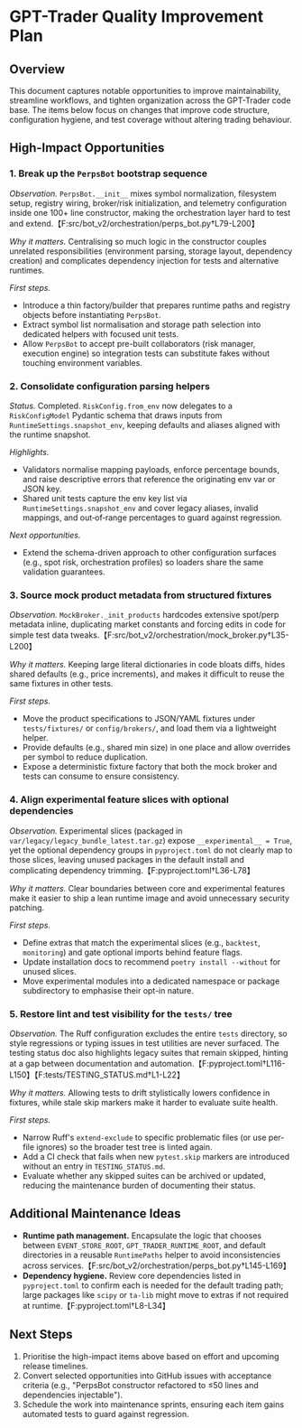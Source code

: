 # GPT-Trader Quality Improvement Plan

## Overview
This document captures notable opportunities to improve maintainability, streamline workflows, and tighten organization across the GPT-Trader code base. The items below focus on changes that improve code structure, configuration hygiene, and test coverage without altering trading behaviour.

## High-Impact Opportunities

### 1. Break up the `PerpsBot` bootstrap sequence
*Observation.* `PerpsBot.__init__` mixes symbol normalization, filesystem setup, registry wiring, broker/risk initialization, and telemetry configuration inside one 100+ line constructor, making the orchestration layer hard to test and extend.【F:src/bot_v2/orchestration/perps_bot.py†L79-L200】

*Why it matters.* Centralising so much logic in the constructor couples unrelated responsibilities (environment parsing, storage layout, dependency creation) and complicates dependency injection for tests and alternative runtimes.

*First steps.*
- Introduce a thin factory/builder that prepares runtime paths and registry objects before instantiating `PerpsBot`.
- Extract symbol list normalisation and storage path selection into dedicated helpers with focused unit tests.
- Allow `PerpsBot` to accept pre-built collaborators (risk manager, execution engine) so integration tests can substitute fakes without touching environment variables.

### 2. Consolidate configuration parsing helpers
*Status.* Completed. `RiskConfig.from_env` now delegates to a `RiskConfigModel` Pydantic schema that draws inputs from `RuntimeSettings.snapshot_env`, keeping defaults and aliases aligned with the runtime snapshot.

*Highlights.*
- Validators normalise mapping payloads, enforce percentage bounds, and raise descriptive errors that reference the originating env var or JSON key.
- Shared unit tests capture the env key list via `RuntimeSettings.snapshot_env` and cover legacy aliases, invalid mappings, and out‑of‑range percentages to guard against regression.

*Next opportunities.*
- Extend the schema-driven approach to other configuration surfaces (e.g., spot risk, orchestration profiles) so loaders share the same validation guarantees.

### 3. Source mock product metadata from structured fixtures
*Observation.* `MockBroker._init_products` hardcodes extensive spot/perp metadata inline, duplicating market constants and forcing edits in code for simple test data tweaks.【F:src/bot_v2/orchestration/mock_broker.py†L35-L200】

*Why it matters.* Keeping large literal dictionaries in code bloats diffs, hides shared defaults (e.g., price increments), and makes it difficult to reuse the same fixtures in other tests.

*First steps.*
- Move the product specifications to JSON/YAML fixtures under `tests/fixtures/` or `config/brokers/`, and load them via a lightweight helper.
- Provide defaults (e.g., shared min size) in one place and allow overrides per symbol to reduce duplication.
- Expose a deterministic fixture factory that both the mock broker and tests can consume to ensure consistency.

### 4. Align experimental feature slices with optional dependencies
*Observation.* Experimental slices (packaged in `var/legacy/legacy_bundle_latest.tar.gz`) expose `__experimental__ = True`, yet the optional dependency groups in `pyproject.toml` do not clearly map to those slices, leaving unused packages in the default install and complicating dependency trimming.【F:pyproject.toml†L36-L78】

*Why it matters.* Clear boundaries between core and experimental features make it easier to ship a lean runtime image and avoid unnecessary security patching.

*First steps.*
- Define extras that match the experimental slices (e.g., `backtest`, `monitoring`) and gate optional imports behind feature flags.
- Update installation docs to recommend `poetry install --without` for unused slices.
- Move experimental modules into a dedicated namespace or package subdirectory to emphasise their opt-in nature.

### 5. Restore lint and test visibility for the `tests/` tree
*Observation.* The Ruff configuration excludes the entire `tests` directory, so style regressions or typing issues in test utilities are never surfaced. The testing status doc also highlights legacy suites that remain skipped, hinting at a gap between documentation and automation.【F:pyproject.toml†L116-L150】【F:tests/TESTING_STATUS.md†L1-L22】

*Why it matters.* Allowing tests to drift stylistically lowers confidence in fixtures, while stale skip markers make it harder to evaluate suite health.

*First steps.*
- Narrow Ruff's `extend-exclude` to specific problematic files (or use per-file ignores) so the broader test tree is linted again.
- Add a CI check that fails when new `pytest.skip` markers are introduced without an entry in `TESTING_STATUS.md`.
- Evaluate whether any skipped suites can be archived or updated, reducing the maintenance burden of documenting their status.

## Additional Maintenance Ideas
- **Runtime path management.** Encapsulate the logic that chooses between `EVENT_STORE_ROOT`, `GPT_TRADER_RUNTIME_ROOT`, and default directories in a reusable `RuntimePaths` helper to avoid inconsistencies across services.【F:src/bot_v2/orchestration/perps_bot.py†L145-L169】
- **Dependency hygiene.** Review core dependencies listed in `pyproject.toml` to confirm each is needed for the default trading path; large packages like `scipy` or `ta-lib` might move to extras if not required at runtime.【F:pyproject.toml†L8-L34】

## Next Steps
1. Prioritise the high-impact items above based on effort and upcoming release timelines.
2. Convert selected opportunities into GitHub issues with acceptance criteria (e.g., "PerpsBot constructor refactored to ≤50 lines and dependencies injectable").
3. Schedule the work into maintenance sprints, ensuring each item gains automated tests to guard against regression.
